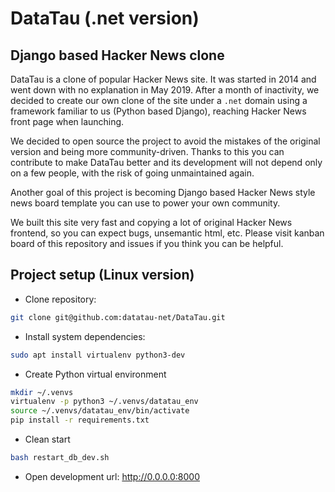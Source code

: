 # DataTau (.net version)

## Django based Hacker News clone

DataTau is a clone of popular Hacker News site. It was started in 2014 and went down with no explanation
in May 2019. After a month of inactivity, we decided to create our own clone of the site under a `.net` domain using
a framework familiar to us (Python based Django), reaching Hacker News front page when launching.

We decided to open source the project to avoid the mistakes of the original version and being more community-driven.
Thanks to this you can contribute to make DataTau better and its development will not depend only on a few people, with
the risk of going unmaintained again.

Another goal of this project is becoming Django based Hacker News style news board template you can use to power your
own community.

We built this site very fast and copying a lot of original Hacker News frontend, so you can expect bugs, unsemantic
html, etc. Please visit kanban board of this repository and issues if you think you can be helpful.

## Project setup (Linux version)

* Clone repository:  
```bash
git clone git@github.com:datatau-net/DataTau.git
```

* Install system dependencies:  
```bash
sudo apt install virtualenv python3-dev
```

* Create Python virtual environment
```bash
mkdir ~/.venvs
virtualenv -p python3 ~/.venvs/datatau_env
source ~/.venvs/datatau_env/bin/activate
pip install -r requirements.txt
```

* Clean start
```bash
bash restart_db_dev.sh
```

* Open development url: http://0.0.0.0:8000

